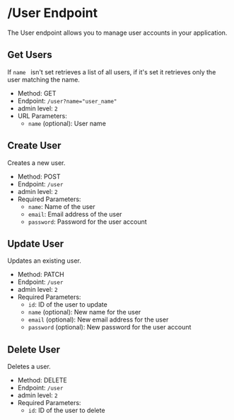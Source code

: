 # /User Endpoint

The User endpoint allows you to manage user accounts in your application.

## Get Users

If `name ` isn't set retrieves a list of all users, if it's set it retrieves only the user matching the name.
 
- Method: GET
- Endpoint: `/user?name="user_name"`
-   admin level: `2`
- URL Parameters:
    - `name` (optional): User name 

## Create User

Creates a new user.

- Method: POST
- Endpoint: `/user`
-   admin level: `2`
- Required Parameters:
    - `name`: Name of the user
    - `email`: Email address of the user
    - `password`: Password for the user account

## Update User

Updates an existing user.

- Method: PATCH
- Endpoint: `/user`
-   admin level: `2`
- Required Parameters:
    - `id`: ID of the user to update
    - `name` (optional): New name for the user
    - `email` (optional): New email address for the user
    - `password` (optional): New password for the user account

## Delete User

Deletes a user.

- Method: DELETE
- Endpoint: `/user`
-   admin level: `2`
- Required Parameters:
    - `id`: ID of the user to delete
